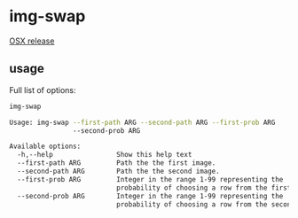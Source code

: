 # img-swap
[OSX release](https://github.com/quasi-coherent/img-swap/releases)

## usage
Full list of options:

``` bash
img-swap

Usage: img-swap --first-path ARG --second-path ARG --first-prob ARG
                --second-prob ARG

Available options:
  -h,--help                Show this help text
  --first-path ARG         Path the the first image.
  --second-path ARG        Path the the second image.
  --first-prob ARG         Integer in the range 1-99 representing the
                           probability of choosing a row from the first image.
  --second-prob ARG        Integer in the range 1-99 representing the
                           probability of choosing a row from the second image.
```
